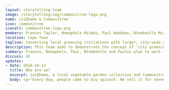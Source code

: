```yaml
---
layout: storytelling-team
image: /storytelling/img/communitree-logo.png
name: isiQhamo & Communitree
icon: communitree
iconalt: communitree-logo.png
members: Frances Taylor, Nomaphelo Mzimba, Paul Hoekman, Ntombentle Mcasa and Paulos Ngowana
location: Cape Town
tagline: Connecting local greening initiatives with larger, city-wide greening strategies
description: This team aims to demonstrate the concept of 'city greening', through their work in Delft, Cape Town.
summary: Frances, Nomaphelo, Paul, Ntombentle and Paulos plan to work together with local government, other organisations and the public to integrate the their vision for the community of Delft with a citywide strategy of urban greening and gardening.
discuss: 42
updates:
- date: 2016-10-13
  title: Who are we?
  excerpt: isiQhamo, a local vegetable garden collective and Communitree, an organisation focused on greening Cape Town, are working together for the &#35;CBStoryChallenge to create improve public space and environmental conservation for areas such as Delft, a township on the outskirts of the city.
  body: <p>"Every day, people come to buy spinach. We sell it for seven or eight rant, where at the shops, it is ten rand," explains Nomaphelo Mzimba, leader and Inspector of Gardens at isiQhamo, a vegetable garden collective in Delft. "It is fresh; we cut it <i>right there</i>. Now we want potatoes and everything from the ground."</p><p>"Mielies as well," adds Nontle Mcasa, also of isiQhamo. "And it avoids going on transport, to order and to go and collect the order."</p><p>isiQhamo has been working for more than a year trying to get permission to use a piece of public land to expand their production. In the meantime they have been setting up sidewalk gardens next to a road where people often dump their garbage. "We saw the ground was dirty. We cleared it and we can now work it. The ground produces so we can eat," says Paulos Ngowana, another member of the team.</p><div class="col-xs-4 sdcu1-left"><img class="ctupdate-image" src="/storytelling/img/communitree-1.1.jpg"><i>Frances Taylor</i></div><div class="col-xs-4 sdcu1-left"><img class="ctupdate-image" src="/storytelling/img/communitree-1.2.jpg"><i>Nomaphelo Mzimba</i></div><p>isiQhamo, whose focus is urban farming, is working with Communitree, an organisation focused on greening Cape Town. Frances Taylor of Communitree explains&#58; "There are so many people in Cape Town who love gardening and enjoy being in spaces with trees and plants. Some parts of Cape Town, usually the wealthy ones, are far more green and lush than others."</p><p>Communitree aspires to help people - especially people who have the kind of inspiration that isiQhamo  has - to make their area greener and more beautiful. Communitree is also concerned with what type of greening is happening. We want our greening projects to contribute to the integrity of Cape Town’s environment - be it cleaner water, cleaner air, green corridors between conservation areas, and so forth.</p><p>isiQhamo wants to farm next to an area zoned for conservation. We want to work together so that their farming activities help form a barrier preventing people from dumping on the conservation area. The dumping dirties the soil and pollutes the water that children play in. We would also like the conservation area to be more of a public space that the people of Delft can enjoy in the same way that people in Newlands enjoy Table Mountain.</p><p>The core of our story is about taking action to improve food security and to prevent environmental degradation. Communitree meets isiQhamo&#58; urban greening meets urban farming.</p><p>"These two have a strong overlap, but very much require collaboration, planning and a unified vision to work in the long term. During this competition we are working on building our joint vision and building our team. This is just the first step of a bigger project." says Paul Hoekman, of Communitree. Both organisations want to grow. Communitree wants to expand to other cities as well.</p><div class="col-xs-4 sdcu1-left"><img class="ctupdate-image" src="/storytelling/img/communitree-1.3.jpg"><i>Ntombentle Mcasa</i></div><div class="col-xs-4 sdcu1-left"><img class="ctupdate-image" src="/storytelling/img/communitree-1.4.jpg"><i>Paul Hoekman</i></div><div class="col-xs-4 sdcu1-left"><img class="ctupdate-image" src="/storytelling/img/communitree-1.5.jpg"><i>Paulos Ngowana</i></div><p>"We expect our story to have back stories and side stories of working together across cultural and language barriers, and the difficulties of inequality in a working group."</p><p>Both of our projects furthermore depend on community involvement. "We would like to let people know they can get up in the morning and work and come home with something to put on the table for the children", says Mcasa.</p><p>Communitree also aims at mobilising the larger Delft community to support the greening project. Through this collaboration, we aim to engage the local population in our projects and strengthen community ties.</p><p>Our first day at the Codebridge workshop was great because be learned about all the tools we could use to get our story out there. We agreed to make all material in both English and isiXhosa so that people can express themselves in the way they are most comfortable, and with dignity. We ended feeling comfortable working together and are really excited about the project. We believe we can inspire action and create a network of support through this competition. We are very excited to take our project forward.</p>
---
```

